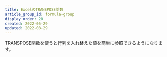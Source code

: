```yaml
---
title: ExcelのTRANSPOSE関数
article_group_id: formula-group
display_order: 20
created: 2022-05-29
updated: 2022-08-29
---
```

TRANSPOSE関数を使うと行列を入れ替えた値を簡単に参照できるようになります。